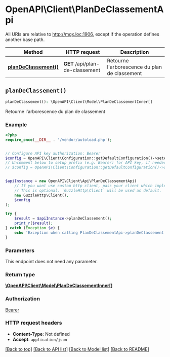 # OpenAPI\Client\PlanDeClassementApi

All URIs are relative to http://mgx.loc:1906, except if the operation defines another base path.

| Method | HTTP request | Description |
| ------------- | ------------- | ------------- |
| [**planDeClassement()**](PlanDeClassementApi.md#planDeClassement) | **GET** /api/plan-de-classement | Retourne l&#39;arborescence du plan de classement |


## `planDeClassement()`

```php
planDeClassement(): \OpenAPI\Client\Model\PlanDeClassementInner[]
```

Retourne l'arborescence du plan de classement

### Example

```php
<?php
require_once(__DIR__ . '/vendor/autoload.php');


// Configure API key authorization: Bearer
$config = OpenAPI\Client\Configuration::getDefaultConfiguration()->setApiKey('Authorization', 'YOUR_API_KEY');
// Uncomment below to setup prefix (e.g. Bearer) for API key, if needed
// $config = OpenAPI\Client\Configuration::getDefaultConfiguration()->setApiKeyPrefix('Authorization', 'Bearer');


$apiInstance = new OpenAPI\Client\Api\PlanDeClassementApi(
    // If you want use custom http client, pass your client which implements `GuzzleHttp\ClientInterface`.
    // This is optional, `GuzzleHttp\Client` will be used as default.
    new GuzzleHttp\Client(),
    $config
);

try {
    $result = $apiInstance->planDeClassement();
    print_r($result);
} catch (Exception $e) {
    echo 'Exception when calling PlanDeClassementApi->planDeClassement: ', $e->getMessage(), PHP_EOL;
}
```

### Parameters

This endpoint does not need any parameter.

### Return type

[**\OpenAPI\Client\Model\PlanDeClassementInner[]**](../Model/PlanDeClassementInner.md)

### Authorization

[Bearer](../../README.md#Bearer)

### HTTP request headers

- **Content-Type**: Not defined
- **Accept**: `application/json`

[[Back to top]](#) [[Back to API list]](../../README.md#endpoints)
[[Back to Model list]](../../README.md#models)
[[Back to README]](../../README.md)
